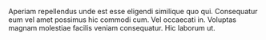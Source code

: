 Aperiam repellendus unde est esse eligendi similique quo qui. Consequatur eum vel amet possimus hic commodi cum. Vel occaecati in. Voluptas magnam molestiae facilis veniam consequatur. Hic laborum ut.